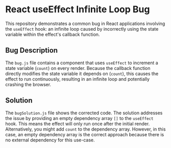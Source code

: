 # React useEffect Infinite Loop Bug

This repository demonstrates a common bug in React applications involving the `useEffect` hook: an infinite loop caused by incorrectly using the state variable within the effect's callback function.

## Bug Description

The `bug.js` file contains a component that uses `useEffect` to increment a state variable (`count`) on every render.  Because the callback function directly modifies the state variable it depends on (`count`), this causes the effect to run continuously, resulting in an infinite loop and potentially crashing the browser.

## Solution

The `bugSolution.js` file shows the corrected code. The solution addresses the issue by providing an empty dependency array `[]` to the `useEffect` hook. This means the effect will only run once after the initial render.  Alternatively, you might add `count` to the dependency array. However, in this case, an empty dependency array is the correct approach because there is no external dependency for this use-case.